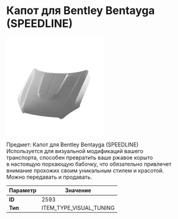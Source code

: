 # Капот для Bentley Bentayga (SPEEDLINE)

![Item Image](../img/2593.webp?raw=true)

Предмет: Капот для Bentley Bentayga (SPEEDLINE)<br>Используется для визуальной модификаций вашего<br>транспорта, способен превратить ваше ржавое корыто<br>в настоящую порхающую бабочку, что обязательно привлечет<br>внимание прохожих своим уникальным стилем и красотой.<br>Можно передавать и продавать.


| Параметр | Значение |
|----------|----------|
| **ID** | 2593 |
| **Тип** | ITEM_TYPE_VISUAL_TUNING |

